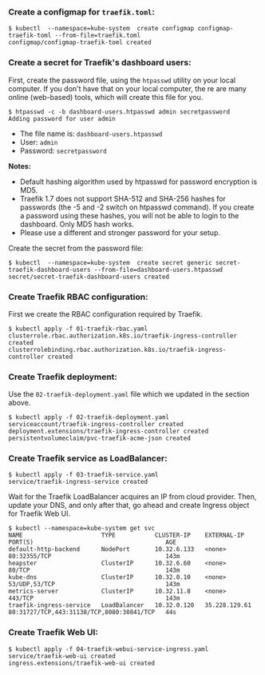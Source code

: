 ### Create a configmap for `traefik.toml`:

```
$ kubectl  --namespace=kube-system  create configmap configmap-traefik-toml --from-file=traefik.toml
configmap/configmap-traefik-toml created
```

### Create a secret for Traefik's dashboard users:
First, create the password file, using the `htpasswd` utility on your local computer. If you don't have that on your local computer, the
re are many online (web-based) tools, which will create this file for you.

```
$ htpasswd -c -b dashboard-users.htpasswd admin secretpassword
Adding password for user admin
```

* The file name is: `dashboard-users.htpasswd`
* User: `admin`
* Password: `secretpassword`


**Notes:** 
* Default hashing algorithm used by htpasswd for password encryption is MD5.
* Traefik 1.7 does not support SHA-512 and SHA-256 hashes for passwords (the -5 and -2 switch on htpasswd command). If you create a password using these hashes, you will not be able to login to the dashboard. Only MD5 hash works.
* Please use a different and stronger password for your setup.


Create the secret from the password file:
```
$ kubectl  --namespace=kube-system  create secret generic secret-traefik-dashboard-users --from-file=dashboard-users.htpasswd 
secret/secret-traefik-dashboard-users created
```


### Create Traefik RBAC configuration:
First we create the RBAC configuration required by Traefik.

```
$ kubectl apply -f 01-traefik-rbac.yaml
clusterrole.rbac.authorization.k8s.io/traefik-ingress-controller created
clusterrolebinding.rbac.authorization.k8s.io/traefik-ingress-controller created
```


### Create Traefik deployment:

Use the `02-traefik-deployment.yaml` file which we updated in the section above.

```
$ kubectl apply -f 02-traefik-deployment.yaml
serviceaccount/traefik-ingress-controller created
deployment.extensions/traefik-ingress-controller created
persistentvolumeclaim/pvc-traefik-acme-json created
```

### Create Traefik service as LoadBalancer:
```
$ kubectl apply -f 03-traefik-service.yaml 
service/traefik-ingress-service created
```

Wait for the Traefik LoadBalancer acquires an IP from cloud provider. Then, update your DNS, and only after that, go ahead and create Ingress object for Traefik Web UI.

```
$ kubectl --namespace=kube-system get svc
NAME                      TYPE           CLUSTER-IP    EXTERNAL-IP     PORT(S)                                     AGE
default-http-backend      NodePort       10.32.6.133   <none>          80:32355/TCP                                143m
heapster                  ClusterIP      10.32.6.60    <none>          80/TCP                                      143m
kube-dns                  ClusterIP      10.32.0.10    <none>          53/UDP,53/TCP                               143m
metrics-server            ClusterIP      10.32.11.8    <none>          443/TCP                                     143m
traefik-ingress-service   LoadBalancer   10.32.0.120   35.228.129.61   80:31727/TCP,443:31138/TCP,8080:30841/TCP   44s
```
### Create Traefik Web UI:
```
$ kubectl apply -f 04-traefik-webui-service-ingress.yaml 
service/traefik-web-ui created
ingress.extensions/traefik-web-ui created
```


